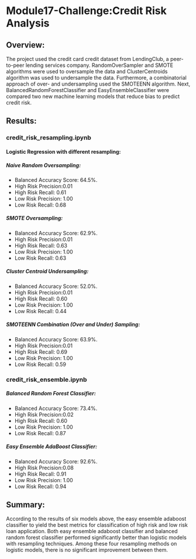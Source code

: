 # Module17-Challenge:Credit Risk Analysis
## Overview:
The project used the credit card credit dataset from LendingClub, a peer-to-peer lending services company. RandomOverSampler and SMOTE algorithms were used to oversample the data and ClusterCentroids algorithm was used to undersample the data. Furthermore, a combinatorial approach of over- and undersampling used the SMOTEENN algorithm. Next, BalancedRandomForestClassifier and EasyEnsembleClassifier were compared two new machine learning models that reduce bias to predict credit risk.
## Results:
### credit_risk_resampling.ipynb
#### Logistic Regression with different resampling:
##### Naive Random Oversampling:
  - Balanced Accuracy Score: 64.5%. 
  - High Risk Precision:0.01
  - High Risk Recall: 0.61
  - Low Risk Precision: 1.00
  - Low Risk Recall: 0.68
##### SMOTE Oversampling:
  - Balanced Accuracy Score: 62.9%. 
  - High Risk Precision:0.01
  - High Risk Recall: 0.63
  - Low Risk Precision: 1.00
  - Low Risk Recall: 0.63
##### Cluster Centroid Undersampling:
  - Balanced Accuracy Score: 52.0%. 
  - High Risk Precision:0.01
  - High Risk Recall: 0.60
  - Low Risk Precision: 1.00
  - Low Risk Recall: 0.44
##### SMOTEENN Combination (Over and Under) Sampling:
  - Balanced Accuracy Score: 63.9%. 
  - High Risk Precision:0.01
  - High Risk Recall: 0.69
  - Low Risk Precision: 1.00
  - Low Risk Recall: 0.59
### credit_risk_ensemble.ipynb
##### Balanced Random Forest Classifier:
  - Balanced Accuracy Score: 73.4%. 
  - High Risk Precision:0.02
  - High Risk Recall: 0.60
  - Low Risk Precision: 1.00
  - Low Risk Recall: 0.87
##### Easy Ensemble AdaBoost Classifier: 
  - Balanced Accuracy Score: 92.6%. 
  - High Risk Precision:0.08
  - High Risk Recall: 0.91
  - Low Risk Precision: 1.00
  - Low Risk Recall: 0.94

## Summary:
According to the results of six models above, the easy ensemble adaboost classifier to yield the best metrics for classification of high risk and low risk loan application. Both easy ensemble adaboost classifier and balanced random forest classifier performed significantly better than logistic models with resampling techniques. Among these four resampling methods on logistic models, there is no significant improvement between them.
